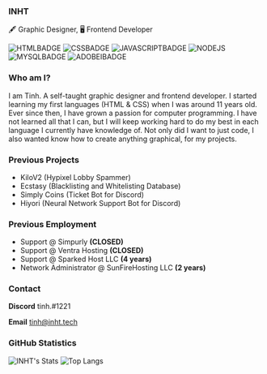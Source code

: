 
### INHT
🖋 Graphic Designer, 🖥 Frontend Developer

![HTMLBADGE](https://img.shields.io/static/v1?style=for-the-badge&logo=html5&label=HTML&message=✓&color=red)
![CSSBADGE](https://img.shields.io/static/v1?style=for-the-badge&logo=css3&label=CSS&message=✓&color=lightblue&logoColor=lightblue)
![JAVASCRIPTBADGE](https://img.shields.io/static/v1?style=for-the-badge&logo=javascript&label=JAVASCRIPT&message=✓&color=yellow)
![NODEJS](https://img.shields.io/static/v1?style=for-the-badge&logo=nodedotjs&label=NODE.JS&message=✓&color=green)
![MYSQLBADGE](https://img.shields.io/static/v1?style=for-the-badge&logo=mysql&label=MySQL&message=✓&color=darkcyan)
![ADOBEIBADGE](https://img.shields.io/static/v1?style=for-the-badge&logo=adobeillustrator&label=Adobe%20Illustrator&message=✓&color=orange)


### Who am I?
I am Tinh. A self-taught graphic designer and frontend developer. I started learning my first languages (HTML & CSS) when I was around 11 years old. Ever since then, I have grown a passion for computer programming. I have not learned all that I can, but I will keep working hard to do my best in each language I currently have knowledge of. Not only did I want to just code, I also wanted know how to create anything graphical, for my projects.

### Previous Projects
- KiloV2 (Hypixel Lobby Spammer)
- Ecstasy (Blacklisting and Whitelisting Database)
- Simply Coins (Ticket Bot for Discord)
- Hiyori (Neural Network Support Bot for Discord)

### Previous Employment
- Support @ Simpurly **(CLOSED)**
- Support @ Ventra Hosting **(CLOSED)**
- Support @ Sparked Host LLC **(4 years)**
- Network Administrator @ SunFireHosting LLC **(2 years)**

### Contact
**Discord** tinh.#1221

**Email** tinh@inht.tech

### GitHub Statistics
![INHT's Stats](https://github-readme-stats.vercel.app/api?username=inht&show_icons=true&theme=radical)
![Top Langs](https://github-readme-stats.vercel.app/api/top-langs/?username=inht&layout=compact&theme=radical)

